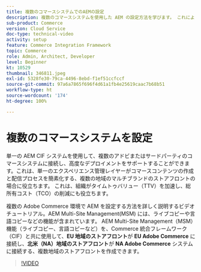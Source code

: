 ```yaml
---
title: 複数のコマースシステムでのAEMの設定
description: 複数のコマースシステムを使用した AEM の設定方法を学びます。 これによりプロジェクトは、複数のブランド、複数地域の店舗向けに、複数のアドビまたはサードパーティのコマースバックエンドに接続する単一のエクスペリエンス管理レイヤーをサポートすることができます。
sub-product: Commerce
version: Cloud Service
doc-type: technical-video
activity: setup
feature: Commerce Integration Framework
topic: Commerce
role: Admin, Architect, Developer
level: Beginner
kt: 10529
thumbnail: 346811.jpeg
exl-id: 5328fe30-79ca-4496-8ebd-f1ef51ccfccf
source-git-commit: 97a6a7865f696f4d61a1fb4e25619caac7b68b51
workflow-type: ht
source-wordcount: '174'
ht-degree: 100%

---
```


# 複数のコマースシステムを設定

単一の AEM CIF システムを使用して、複数のアドビまたはサードパーティのコマースシステムに接続し、高度なデプロイメントをサポートすることができます。これは、単一のエクスペリエンス管理レイヤーがコマースコンテンツの作成と配信プロセスを簡素化する、複数の地域のマルチブランドのストアフロントの場合に役立ちます。 これは、組織がタイムトゥバリュー（TTV）を加速し、総所有コスト（TCO）の削減にも役立ちます。

複数の Adobe Commerce 環境で AEM を設定する方法を詳しく説明するビデオチュートリアル。AEM Multi-Site Management(MSM) には、ライブコピーや言語コピーなどの機能が含まれています。 AEM Multi-Site Management（MSM）機能（ライブコピー、言語コピーなど）を、Commerce 統合フレームワーク（CIF）と共に使用して、__EU 地域のストアフロント__&#x200B;が __EU Adobe Commerce__ に接続し、__北米（NA）地域のストアフロント__&#x200B;が __NA Adobe Commerce__ システムに接続する、複数地域のストアフロントを作成できます。

>[!VIDEO](https://video.tv.adobe.com/v/346811/?quality=12&learn=on)
